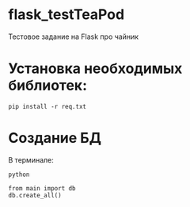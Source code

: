 # flask_testTeaPod
Тестовое задание на Flask про чайник
# Установка необходимых библиотек:

```pip install -r req.txt```

# Создание БД
В терминале:
```
python
```
```
from main import db
db.create_all()
```
